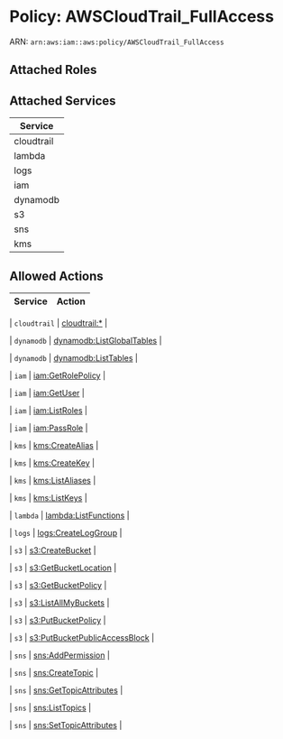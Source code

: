 # Policy: AWSCloudTrail_FullAccess

ARN: `arn:aws:iam::aws:policy/AWSCloudTrail_FullAccess`

## Attached Roles

## Attached Services

| Service |
|---------|
| cloudtrail |
| lambda |
| logs |
| iam |
| dynamodb |
| s3 |
| sns |
| kms |

## Allowed Actions

| Service | Action |
|:-------:|--------|

| `cloudtrail` | [cloudtrail:*](../actions.md#cloudtrail:all) |

| `dynamodb` | [dynamodb:ListGlobalTables](../actions.md#dynamodb:listglobaltables) |

| `dynamodb` | [dynamodb:ListTables](../actions.md#dynamodb:listtables) |

| `iam` | [iam:GetRolePolicy](../actions.md#iam:getrolepolicy) |

| `iam` | [iam:GetUser](../actions.md#iam:getuser) |

| `iam` | [iam:ListRoles](../actions.md#iam:listroles) |

| `iam` | [iam:PassRole](../actions.md#iam:passrole) |

| `kms` | [kms:CreateAlias](../actions.md#kms:createalias) |

| `kms` | [kms:CreateKey](../actions.md#kms:createkey) |

| `kms` | [kms:ListAliases](../actions.md#kms:listaliases) |

| `kms` | [kms:ListKeys](../actions.md#kms:listkeys) |

| `lambda` | [lambda:ListFunctions](../actions.md#lambda:listfunctions) |

| `logs` | [logs:CreateLogGroup](../actions.md#logs:createloggroup) |

| `s3` | [s3:CreateBucket](../actions.md#s3:createbucket) |

| `s3` | [s3:GetBucketLocation](../actions.md#s3:getbucketlocation) |

| `s3` | [s3:GetBucketPolicy](../actions.md#s3:getbucketpolicy) |

| `s3` | [s3:ListAllMyBuckets](../actions.md#s3:listallmybuckets) |

| `s3` | [s3:PutBucketPolicy](../actions.md#s3:putbucketpolicy) |

| `s3` | [s3:PutBucketPublicAccessBlock](../actions.md#s3:putbucketpublicaccessblock) |

| `sns` | [sns:AddPermission](../actions.md#sns:addpermission) |

| `sns` | [sns:CreateTopic](../actions.md#sns:createtopic) |

| `sns` | [sns:GetTopicAttributes](../actions.md#sns:gettopicattributes) |

| `sns` | [sns:ListTopics](../actions.md#sns:listtopics) |

| `sns` | [sns:SetTopicAttributes](../actions.md#sns:settopicattributes) |
